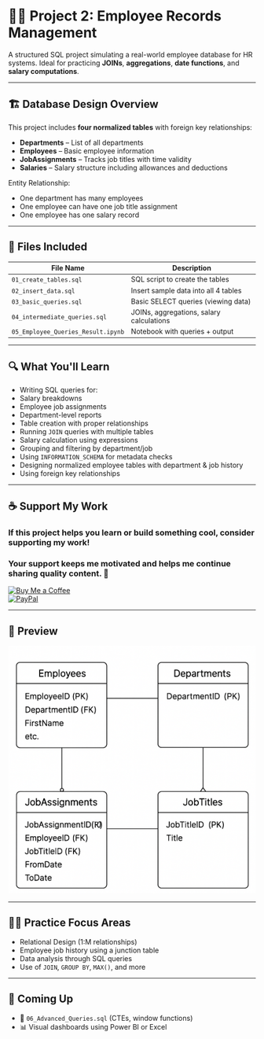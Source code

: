 # 👨‍💼 Project 2: Employee Records Management

A structured SQL project simulating a real-world employee database for HR systems. Ideal for practicing **JOINs**, **aggregations**, **date functions**, and **salary computations**.

---

## 🏗️ Database Design Overview

This project includes **four normalized tables** with foreign key relationships:

- **Departments** – List of all departments  
- **Employees** – Basic employee information  
- **JobAssignments** – Tracks job titles with time validity  
- **Salaries** – Salary structure including allowances and deductions  

Entity Relationship:  
- One department has many employees  
- One employee can have one job title assignment  
- One employee has one salary record  

---

## 📂 Files Included

| File Name                        | Description                                |
|-----------------------------     |--------------------------------------------|
| `01_create_tables.sql`            | SQL script to create the tables            |
| `02_insert_data.sql`              | Insert sample data into all 4 tables       |
| `03_basic_queries.sql`             | Basic SELECT queries (viewing data)        |
| `04_intermediate_queries.sql`      | JOINs, aggregations, salary calculations |
| `05_Employee_Queries_Result.ipynb` | Notebook with queries + output           |

---

## 🔍 What You'll Learn

- Writing SQL queries for:
 - Salary breakdowns
 - Employee job assignments
 - Department-level reports
- Table creation with proper relationships  
- Running `JOIN` queries with multiple tables  
- Salary calculation using expressions  
- Grouping and filtering by department/job  
- Using `INFORMATION_SCHEMA` for metadata checks
- Designing normalized employee tables with department & job history
- Using foreign key relationships
---
## ☕ Support My Work

### If this project helps you learn or build something cool, consider supporting my work!  
### Your support keeps me motivated and helps me continue sharing quality content. 🙌

[![Buy Me a Coffee](https://img.shields.io/badge/☕-Buy_Me_A_Coffee-yellow?style=flat-square)](https://coff.ee/syedmoin)  
[![PayPal](https://img.shields.io/badge/💰-Donate_via_PayPal-blue?style=flat-square)](https://paypal.me/syedmoinuddin101)

---

## 📸 Preview

<img src="https://github.com/Syed-Moinuddin2025/LearnSQLWithProjects/blob/main/Images/daigram.png?raw=true" width="800" alt="Employee DB Structure"/>


---

## 🧑‍💻 Practice Focus Areas

- Relational Design (1:M relationships)
- Employee job history using a junction table
- Data analysis through SQL queries
- Use of `JOIN`, `GROUP BY`, `MAX()`, and more

---

## 📌 Coming Up

- 🚀 `06_Advanced_Queries.sql` (CTEs, window functions)
- 📊 Visual dashboards using Power BI or Excel
